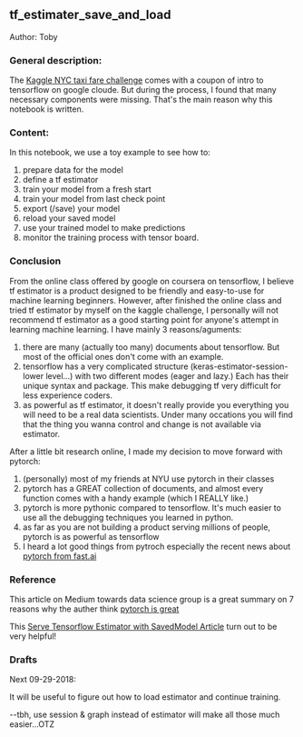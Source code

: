 ## tf_estimater_save_and_load  
Author: Toby  

### **General description:**  
The [Kaggle NYC taxi fare challenge](https://www.kaggle.com/c/new-york-city-taxi-fare-prediction) comes with a coupon of intro to tensorflow on google cloude. But during the process, I found that many necessary components were missing. That's the main reason why this notebook is written.

### **Content:**  
In this notebook, we use a toy example to see how to:
1. prepare data for the model
2. define a tf estimator
3. train your model from a fresh start
4. train your model from last check point
5. export (/save) your model
6. reload your saved model
7. use your trained model to make predictions
8. monitor the training process with tensor board.

### **Conclusion**  
From the online class offered by google on coursera on tensorflow, I believe tf estimator is a product designed to be friendly and easy-to-use for machine learning beginners. However, after finished the online class and tried tf estimator by myself on the kaggle challenge, I personally will not recommend tf estimator as a good starting point for anyone's attempt in learning machine learning. I have mainly 3 reasons/aguments: 
1. there are many (actually too many) documents about tensorflow. But most of the official ones don't come with an example. 
2. tensorflow has a very complicated structure (keras-estimator-session-lower level...) with two different modes (eager and lazy.) Each has their unique syntax and package. This make debugging tf very difficult for less experience coders.
3. as powerful as tf estimator, it doesn't really provide you everything you will need to be a real data scientists. Under many occations you will find that the thing you wanna control and change is not available via estimator.

After a little bit research online, I made my decision to move forward with pytorch:
1. (personally) most of my friends at NYU use pytorch in their classes
2. pytorch has a GREAT collection of documents, and almost every function comes with a handy example (which I REALLY like.)
3. pytorch is more pythonic compared to tensorflow. It's much easier to use all the debugging techniques you learned in python.
4. as far as you are not building a product serving millions of people, pytorch is as powerful as tensorflow
5. I heard a lot good things from pytroch especially the recent news about [pytorch from fast.ai](http://www.fast.ai/2017/09/08/introducing-pytorch-for-fastai/)


### **Reference**  
This article on Medium towards data science group is a great summary on 7 reasons why the auther think [pytorch is great](https://towardsdatascience.com/pytorch-vs-tensorflow-spotting-the-difference-25c75777377b)

This [Serve Tensorflow Estimator with SavedModel Article](http://shzhangji.com/blog/2018/05/14/serve-tensorflow-estimator-with-savedmodel/) turn out to be very helpful!





### **Drafts**

Next 09-29-2018:

It will be useful to figure out how to load estimator and continue training.

--tbh, use session & graph instead of estimator will make all those much easier...OTZ
